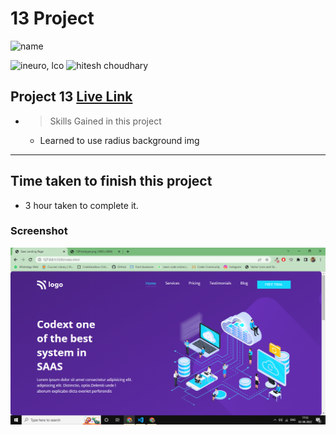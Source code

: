 # 13 Project 
![name](https://img.shields.io/badge/ByNihal-siddiqui-lightgrey)


![ineuro, lco](https://img.shields.io/badge/iNeuron-LCO-green)
![hitesh choudhary](https://img.shields.io/badge/Hitesh--Choudhary-Full--stack--JS--bootcamp-red)



## Project 13 [Live Link]()

- >  Skills Gained in this project
    -   Learned to use radius background img

---

## Time taken to finish this project

-   3 hour taken to complete it.

### Screenshot

![Screenshot](./Screenshot.png)
